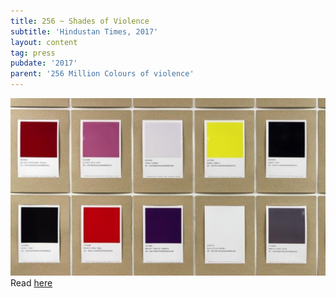 ```yaml
---
title: 256 ~ Shades of Violence
subtitle: 'Hindustan Times, 2017'
layout: content
tag: press
pubdate: '2017'
parent: '256 Million Colours of violence'
---
```

![](/assets/img/hindustan-times_256millcov_02.jpg)
Read [here](https://www.hindustantimes.com/art-and-culture/an-art-project-explores-the-association-between-colours-and-violence/story-LPrlyH49KN9d2zjDwjlImO.html)
